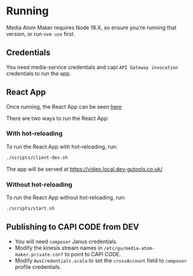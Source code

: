 # Running

Media Atom Maker requires Node 18.X, so ensure you're running that version, or run `nvm use` first.

## Credentials

You need media-service credentials and capi `API Gateway invocation` credentials to run the app.

## React App
Once running, the React App can be seen [here](https://video.local.dev-gutools.co.uk/videos)

There are two ways to run the React App:

### With hot-reloading
To run the React App with hot-reloading, run:

```bash
./scripts/client-dev.sh
```
The app will be served at https://video.local.dev-gutools.co.uk/

### Without hot-reloading
To run the React App without hot-reloading, run:

```bash
./scripts/start.sh
```

## Publishing to CAPI CODE from DEV
- You will need `composer` Janus credentials.
- Modify the kinesis stream names in `/etc/gu/media-atom-maker.private.conf` to point to CAPI CODE.
- Modify `AwsCredentials.scala` to set the `crossAccount` field to `composer` profile credentials.
